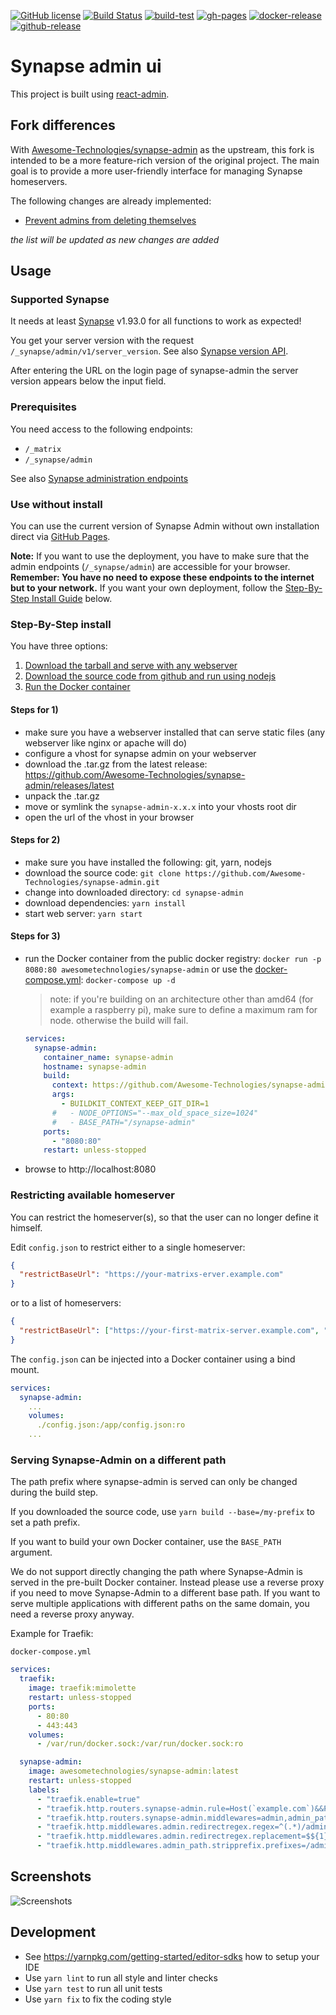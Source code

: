 [![GitHub license](https://img.shields.io/github/license/Awesome-Technologies/synapse-admin)](https://github.com/Awesome-Technologies/synapse-admin/blob/master/LICENSE)
[![Build Status](https://api.travis-ci.com/Awesome-Technologies/synapse-admin.svg?branch=master)](https://app.travis-ci.com/github/Awesome-Technologies/synapse-admin)
[![build-test](https://github.com/Awesome-Technologies/synapse-admin/actions/workflows/build-test.yml/badge.svg)](https://github.com/Awesome-Technologies/synapse-admin/actions/workflows/build-test.yml)
[![gh-pages](https://github.com/Awesome-Technologies/synapse-admin/actions/workflows/edge_ghpage.yml/badge.svg)](https://awesome-technologies.github.io/synapse-admin/)
[![docker-release](https://github.com/Awesome-Technologies/synapse-admin/actions/workflows/docker-release.yml/badge.svg)](https://hub.docker.com/r/awesometechnologies/synapse-admin)
[![github-release](https://github.com/Awesome-Technologies/synapse-admin/actions/workflows/github-release.yml/badge.svg)](https://github.com/Awesome-Technologies/synapse-admin/releases)

# Synapse admin ui

This project is built using [react-admin](https://marmelab.com/react-admin/).

## Fork differences

With [Awesome-Technologies/synapse-admin](https://github.com/Awesome-Technologies/synapse-admin) as the upstream, this
fork is intended to be a more feature-rich version of the original project. The main goal is to provide a more
user-friendly interface for managing Synapse homeservers.

The following changes are already implemented:

* [Prevent admins from deleting themselves](https://github.com/etkecc/synapse-admin/pull/1)

_the list will be updated as new changes are added_

## Usage

### Supported Synapse

It needs at least [Synapse](https://github.com/element-hq/synapse) v1.93.0 for all functions to work as expected!

You get your server version with the request `/_synapse/admin/v1/server_version`.
See also [Synapse version API](https://element-hq.github.io/synapse/latest/admin_api/version_api.html).

After entering the URL on the login page of synapse-admin the server version appears below the input field.

### Prerequisites

You need access to the following endpoints:

- `/_matrix`
- `/_synapse/admin`

See also [Synapse administration endpoints](https://element-hq.github.io/synapse/latest/reverse_proxy.html#synapse-administration-endpoints)

### Use without install

You can use the current version of Synapse Admin without own installation direct
via [GitHub Pages](https://awesome-technologies.github.io/synapse-admin/).

**Note:**
If you want to use the deployment, you have to make sure that the admin endpoints (`/_synapse/admin`) are accessible for your browser.
**Remember: You have no need to expose these endpoints to the internet but to your network.**
If you want your own deployment, follow the [Step-By-Step Install Guide](#step-by-step-install) below.

### Step-By-Step install

You have three options:

1.  [Download the tarball and serve with any webserver](#steps-for-1)
2.  [Download the source code from github and run using nodejs](#steps-for-2)
3.  [Run the Docker container](#steps-for-3)

#### Steps for 1)

- make sure you have a webserver installed that can serve static files (any webserver like nginx or apache will do)
- configure a vhost for synapse admin on your webserver
- download the .tar.gz from the latest release: https://github.com/Awesome-Technologies/synapse-admin/releases/latest
- unpack the .tar.gz
- move or symlink the `synapse-admin-x.x.x` into your vhosts root dir
- open the url of the vhost in your browser

#### Steps for 2)

- make sure you have installed the following: git, yarn, nodejs
- download the source code: `git clone https://github.com/Awesome-Technologies/synapse-admin.git`
- change into downloaded directory: `cd synapse-admin`
- download dependencies: `yarn install`
- start web server: `yarn start`

#### Steps for 3)

- run the Docker container from the public docker registry: `docker run -p 8080:80 awesometechnologies/synapse-admin` or use the [docker-compose.yml](docker-compose.yml): `docker-compose up -d`

  > note: if you're building on an architecture other than amd64 (for example a raspberry pi), make sure to define a maximum ram for node. otherwise the build will fail.

  ```yml
  services:
    synapse-admin:
      container_name: synapse-admin
      hostname: synapse-admin
      build:
        context: https://github.com/Awesome-Technologies/synapse-admin.git
        args:
          - BUILDKIT_CONTEXT_KEEP_GIT_DIR=1
        #   - NODE_OPTIONS="--max_old_space_size=1024"
        #   - BASE_PATH="/synapse-admin"
      ports:
        - "8080:80"
      restart: unless-stopped
  ```

- browse to http://localhost:8080

### Restricting available homeserver

You can restrict the homeserver(s), so that the user can no longer define it himself.

Edit `config.json` to restrict either to a single homeserver:

```json
{
  "restrictBaseUrl": "https://your-matrixs-erver.example.com"
}
```

or to a list of homeservers:

```json
{
  "restrictBaseUrl": ["https://your-first-matrix-server.example.com", "https://your-second-matrix-server.example.com"]
}
```

The `config.json` can be injected into a Docker container using a bind mount.

```yml
services:
  synapse-admin:
    ...
    volumes:
      ./config.json:/app/config.json:ro
    ...
```

### Serving Synapse-Admin on a different path

The path prefix where synapse-admin is served can only be changed during the build step.

If you downloaded the source code, use `yarn build --base=/my-prefix` to set a path prefix.

If you want to build your own Docker container, use the `BASE_PATH` argument.

We do not support directly changing the path where Synapse-Admin is served in the pre-built Docker container. Instead please use a reverse proxy if you need to move Synapse-Admin to a different base path. If you want to serve multiple applications with different paths on the same domain, you need a reverse proxy anyway.

Example for Traefik:

`docker-compose.yml`

```yml
services:
  traefik:
    image: traefik:mimolette
    restart: unless-stopped
    ports:
      - 80:80
      - 443:443
    volumes:
      - /var/run/docker.sock:/var/run/docker.sock:ro

  synapse-admin:
    image: awesometechnologies/synapse-admin:latest
    restart: unless-stopped
    labels:
      - "traefik.enable=true"
      - "traefik.http.routers.synapse-admin.rule=Host(`example.com`)&&PathPrefix(`/admin`)"
      - "traefik.http.routers.synapse-admin.middlewares=admin,admin_path"
      - "traefik.http.middlewares.admin.redirectregex.regex=^(.*)/admin/?"
      - "traefik.http.middlewares.admin.redirectregex.replacement=$${1}/admin/"
      - "traefik.http.middlewares.admin_path.stripprefix.prefixes=/admin"
```

## Screenshots

![Screenshots](./screenshots.jpg)

## Development

- See https://yarnpkg.com/getting-started/editor-sdks how to setup your IDE
- Use `yarn lint` to run all style and linter checks
- Use `yarn test` to run all unit tests
- Use `yarn fix` to fix the coding style
